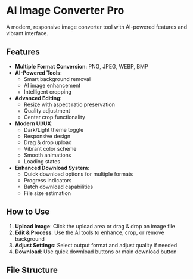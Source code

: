 # AI Image Converter Pro

A modern, responsive image converter tool with AI-powered features and vibrant interface.

## Features

- **Multiple Format Conversion**: PNG, JPEG, WEBP, BMP
- **AI-Powered Tools**: 
  - Smart background removal
  - AI image enhancement
  - Intelligent cropping
- **Advanced Editing**:
  - Resize with aspect ratio preservation
  - Quality adjustment
  - Center crop functionality
- **Modern UI/UX**:
  - Dark/Light theme toggle
  - Responsive design
  - Drag & drop upload
  - Vibrant color scheme
  - Smooth animations
  - Loading states
- **Enhanced Download System**:
  - Quick download options for multiple formats
  - Progress indicators
  - Batch download capabilities
  - File size estimation

## How to Use

1. **Upload Image**: Click the upload area or drag & drop an image file
2. **Edit & Process**: Use the AI tools to enhance, crop, or remove background
3. **Adjust Settings**: Select output format and adjust quality if needed
4. **Download**: Use quick download buttons or main download button

## File Structure
